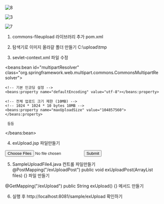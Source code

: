 
![8](https://github.com/dino-21/book_spring_step4_upload/assets/80396471/cba1c94a-7b8a-439a-9a3a-0cc8c75e4994)

![3](https://github.com/dino-21/book_spring_step4_upload/assets/80396471/ff4bca51-420c-4c25-844a-46965bb7061e)

![7](https://github.com/dino-21/book_spring_step4_upload/assets/80396471/001bc080-09a2-4a7f-8b97-cf97ab800c4b)


1.  commons-fileupload 라이브러리 추가
pom.xml  


2.  탐색기로 이미지 올라갈 폴더 만들기
C:\upload\tmp


3. sevlet-context.xml 파일 수정
<!-- 파일 업로드를 처리하기 위한 CommonsMultipartResolver 설정 -->
<beans:bean id="multipartResolver" class="org.springframework.web.multipart.commons.CommonsMultipartResolver">
	
    <!-- 기본 인코딩 설정 --> 
    <beans:property name="defaultEncoding" value="utf-8"></beans:property>
		
    <!-- 전체 업로드 크기 제한 (10MB) -->
    <!-- 1024 * 1024 * 10 bytes 10MB -->
    <beans:property name="maxUploadSize" value="104857560"></beans:property>

     등등
</beans:bean>


4. exUpload.jsp 파일만들기
<form action="/sample/exUploadPost" method="post" enctype="multipart/form-data">
      <input type="file" name="files" multiple>
      <input type="submit"> 
</form>


5. SampleUploadFile4.java 컨트롤 파일만들기
  @PostMapping("/exUploadPost")
  public void exUploadPost(ArrayList<MultipartFile> files) {} 파일 만들기

 @GetMapping("/exUpload")
 public String exUpload() {} 메서드 만들기


6.  실행 후 
http://localhost:8081/sample/exUpload 확인하기 
